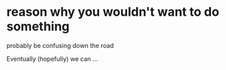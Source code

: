 
# reason why you wouldn't want to do something
probably be confusing down the road

Eventually (hopefully) we can ...
